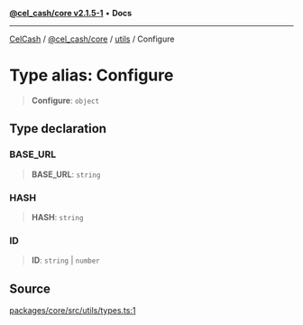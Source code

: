 [**@cel_cash/core v2.1.5-1**](../../README.md) • **Docs**

***

[CelCash](../../../../README.md) / [@cel\_cash/core](../../README.md) / [utils](../README.md) / Configure

# Type alias: Configure

> **Configure**: `object`

## Type declaration

### BASE\_URL

> **BASE\_URL**: `string`

### HASH

> **HASH**: `string`

### ID

> **ID**: `string` \| `number`

## Source

[packages/core/src/utils/types.ts:1](https://github.com/Pyxlab/celcash/blob/9dbc7013720b05f34ded33140fbf1d827b403eea/packages/core/src/utils/types.ts#L1)
